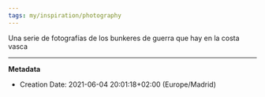 ```yaml
---
tags: my/inspiration/photography
---
```


Una serie de fotografías de los bunkeres de guerra que hay en la costa vasca

---
**Metadata**
- Creation Date: 2021-06-04 20:01:18+02:00 (Europe/Madrid)
